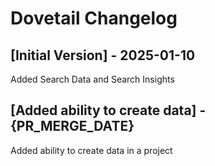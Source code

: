 # Dovetail Changelog

## [Initial Version] - 2025-01-10

Added Search Data and Search Insights

## [Added ability to create data] - {PR_MERGE_DATE}

Added ability to create data in a project
